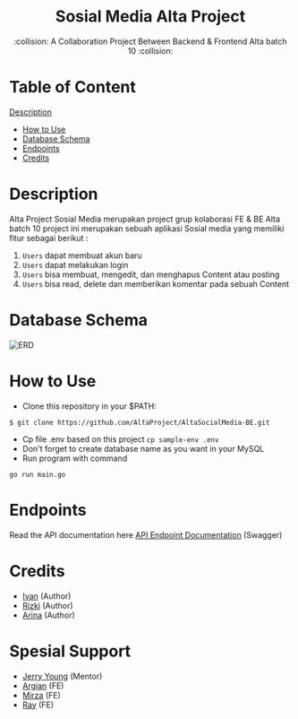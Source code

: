 <h1 align="center">Sosial Media Alta Project</h1>

<p align="center">
   :collision: A Collaboration Project Between Backend & Frontend Alta batch 10 :collision:
</div>

# Table of Content

[Description](#description)
- [How to Use](#how-to-use)
- [Database Schema](#database-schema)
- [Endpoints](#endpoints)
- [Credits](#credits)

# Description
Alta Project Sosial Media merupakan project grup kolaborasi FE & BE Alta batch 10
project ini merupakan sebuah aplikasi Sosial media yang memiliki fitur sebagai berikut :
1. `Users` dapat membuat akun baru
2. `Users` dapat melakukan login
3. `Users` bisa membuat, mengedit, dan menghapus Content atau posting
4. `Users` bisa read, delete dan memberikan komentar pada sebuah Content

# Database Schema
![ERD](https://user-images.githubusercontent.com/91775114/181702477-2ed108f8-dcfb-40f8-b6ea-b1705d710b5e.png)


# How to Use
- Clone this repository in your $PATH:
```
$ git clone https://github.com/AltaProject/AltaSocialMedia-BE.git
```
- Cp file .env based on this project 
``
cp sample-env .env
``
- Don't forget to create database name as you want in your MySQL
- Run program with command
```
go run main.go
```
# Endpoints
Read the API documentation here [API Endpoint Documentation](https://app.swaggerhub.com/apis/rizkicahyo/AltaSosmed/1.0.0#/) (Swagger)

# Credits
- [Ivan](https://github.com/ivands26) (Author)
- [Rizki](https://github.com/ringoameii) (Author)
- [Arina](https://github.com/AmanaRouf) (Author)

# Spesial Support
- [Jerry Young](https://github.com/jackthepanda96) (Mentor)
- [Argian](https://github.com/argianardi) (FE)
- [Mirza](https://github.com/mirzavic4869) (FE)
- [Ray](https://github.com/ray34-cyber) (FE)

